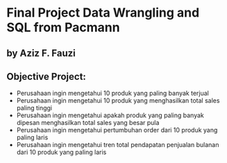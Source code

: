 # Final Project Data Wrangling and SQL from Pacmann
## by Aziz F. Fauzi

## Objective Project:
* Perusahaan ingin mengetahui 10 produk yang paling banyak terjual
* Perusahaan ingin mengetahui 10 produk yang menghasilkan total sales paling tinggi
* Perusahaan ingin mengetahui apakah produk yang paling banyak dipesan menghasilkan total sales yang besar pula
* Perusahaan ingin mengetahui pertumbuhan order dari 10 produk yang paling laris
* Perusahaan ingin mengetahui tren total pendapatan penjualan bulanan dari 10 produk yang paling laris